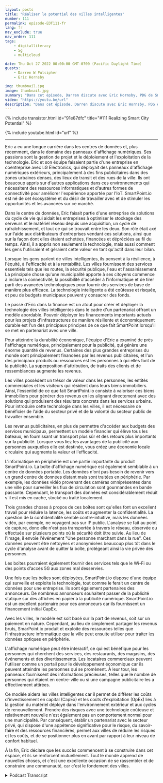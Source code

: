 ```yaml
---
layout: posts
title: "Réaliser le potentiel des villes intelligentes"
number: 111
permalink: episode-EDT111-fr
lang: fr
nav_exclude: true
nav_order: 111
tags:
    - digitalliteracy
    - 5g
    - multicloud

date: Thu Oct 27 2022 00:00:00 GMT-0700 (Pacific Daylight Time)
guests:
    - Darren W Pulsipher
    - Eric Hornsby

img: thumbnail.jpg
image: thumbnail.jpg
summary: "Dans cet épisode, Darren discute avec Eric Hornsby, PDG de SmartPoint.io, à propos de la technologie pour réaliser le potentiel des villes intelligentes."
video: "https://youtu.be/url"
description: "Dans cet épisode, Darren discute avec Eric Hornsby, PDG de SmartPoint.io, à propos de la technologie pour réaliser le potentiel des villes intelligentes."
---
```


<div>
{% include transistor.html id="91e87dfc" title="#111 Realizing Smart City Potential" %}

{% include youtube.html id="url" %}
</div>

---

Eric a eu une longue carrière dans les centres de données et, plus récemment, dans le domaine des panneaux d'affichage numériques. Ses passions sont la gestion de projet et le déploiement et l'exploitation de la technologie. Eric et son équipe faisaient partie d'une entreprise en coentreprise avec LG Electronics, qui déployait des panneaux d'affichage numériques extérieurs, principalement à des fins publicitaires dans des zones urbaines denses, des lieux de transit et des rues de la ville. Ils ont beaucoup appris sur d'autres applications dans ces environnements qui nécessitent des ressources informatiques et d'autres formes de connectivité pour améliorer l'expérience apportée par l'IoT. SmartPoint.io est né de cet écosystème et du désir de travailler avec et de stimuler les opportunités et les avancées sur ce marché.

Dans le centre de données, Eric faisait partie d'une entreprise de solutions du cycle de vie qui aidait les entreprises à optimiser le stockage des serveurs et le matériel réseau depuis une acquisition, un cycle de rafraîchissement, et tout ce qui se trouvait entre les deux. Son rôle était axé sur l'aide aux distributeurs d'entreprises vendant ces solutions, ainsi que sur la façon dont elles étaient achetées, financées et dépréciées au fil du temps. Ainsi, il a appris non seulement la technologie, mais aussi comment les gens l'utilisaient et géraient cette valeur en tant qu'actif dans leur bilan.

Lorsque les gens parlent de villes intelligentes, ils pensent à la résilience, à l'équité, à l'efficacité et à la rentabilité. Les villes fournissent des services essentiels tels que les routes, la sécurité publique, l'eau et l'assainissement. La principale chose qu'une municipalité apporte à ses citoyens commence à inclure la connectivité, la possibilité d'accéder à l'informatique et de tirer parti des avancées technologiques pour fournir des services de base de manière plus efficace. La technologie intelligente a été coûteuse et risquée, et peu de budgets municipaux peuvent y consacrer des fonds.

Le passé d'Eric dans la finance est un atout pour créer et déployer la technologie des villes intelligentes dans le cadre d'un partenariat offrant un modèle abordable. Pouvoir déployer les financements importants actuels pour les projets d'infrastructures de manière résiliente et économiquement durable est l'un des principaux principes de ce que fait SmartPoint lorsqu'il se met en partenariat avec une ville.

Pour atteindre la durabilité économique, l'équipe d'Eric a examiné de près l'affichage numérique, principalement pour la publicité, qui génère une énorme quantité de revenus. Certaines des plus grandes entreprises du monde sont principalement financées par les revenus publicitaires, et l'un des principaux produits ou ressources est les personnes à qui elles font de la publicité. La superposition d'attribution, de traits des clients et de ressemblances augmente les revenus.

Les villes possèdent un trésor de valeur dans les personnes, les entités commerciales et les visiteurs qui résident dans leurs biens immobiliers. Ainsi, l'essentiel de ce que fait SmartPoint.io consiste à valoriser ces biens immobiliers pour générer des revenus en les alignant directement avec des solutions qui produisent des résultats concrets dans les services urbains. Pour introduire cette technologie dans les villes, il est nécessaire de bénéficier de l'aide du secteur privé et de la volonté du secteur public de travailler ensemble.

Les revenus publicitaires, en plus de permettre d'accéder aux budgets des services municipaux, permettent un modèle financier qui élève tous les bateaux, en fournissant un transport plus sûr et des retours plus importants sur la publicité. Lorsque vous liez les avantages de la publicité aux personnes auxquelles elle est destinée, vous créez une économie locale circulaire qui augmente la valeur et l'efficacité.

L'informatique en périphérie est une partie importante du produit SmartPoint.io. La boîte d'affichage numérique est également semblable à un centre de données portable. Les données n'ont pas besoin de revenir vers un grand centre de données distant mais sont traitées en périphérie. Par exemple, les données vidéo provenant des caméras omniprésentes dans une ville pour surveiller les flux de circulation sont gourmandes en bande passante. Cependant, le transport des données est considérablement réduit s'il est mis en cache, stocké ou traité localement.

Trois grandes choses à propos de ces boîtes sont qu'elles font un excellent travail pour réduire la latence, les coûts et augmenter la confidentialité. La question de la confidentialité semble contre-intuitive, mais les données vidéo, par exemple, ne voyagent pas sur IP public. L'analyse se fait au point de capture, donc elle n'est pas transportée à travers le réseau, observée ou effectuée sur plusieurs points où la sécurité doit être suivie. Au lieu de l'image, il envoie l'événement "Une personne marchant dans la rue". Ces données peuvent être nettoyées et anonymisées beaucoup plus tôt dans le cycle d'analyse avant de quitter la boîte, protégeant ainsi la vie privée des personnes.

Les boîtes pourraient également fournir des services tels que le Wi-Fi ou des points d'accès 5G aux zones mal desservies.

Une fois que les boîtes sont déployées, SmartPoint.io dispose d'une équipe qui surveille et exploite la technologie, tout comme le ferait un centre de données pour une entreprise. Ils sont également partenaires des annonceurs. De nombreux annonceurs souhaitent passer de la publicité statique sur des affiches en papier à la publicité numérique. SmartPoint.io est un excellent partenaire pour ces annonceurs car ils fournissent un financement initial CapEx.

Avec les villes, le modèle est soit basé sur la part de revenus, soit sur un paiement en nature. Cependant, au lieu de simplement partager les revenus bruts, SmarPoint.io produit et exploite des ressources telles que l'infrastructure informatique que la ville peut ensuite utiliser pour traiter les données optiques en périphérie.

L'affichage numérique peut être interactif, ce qui est bénéfique pour les personnes qui cherchent des services, des restaurants, des magasins, des événements et des divertissements. Les locataires commerciaux peuvent l'utiliser comme un portail pour le développement économique car ils peuvent atteindre les personnes qui se promènent. À leur tour, les panneaux fournissent des informations précieuses, telles que le nombre de personnes qui étaient en centre-ville ou si une campagne publicitaire les a effectivement attirées.

Ce modèle aidera les villes intelligentes car il permet de différer les coûts d'investissement en capital (CapEx) et les coûts d'exploitation (OpEx) liés à la gestion du matériel déployé dans l'environnement extérieur et aux cycles de renouvellement. Prendre des risques avec une technologie coûteuse et relativement nouvelle n'est également pas un comportement normal pour une municipalité. Par conséquent, établir un partenariat avec le secteur privé, qui dispose d'une appétence significative pour le risque, du savoir-faire et des ressources financières, permet aux villes de réduire les risques et les coûts, et de se positionner plus en avant par rapport à leur niveau de confort habituel.

À la fin, Eric déclare que les succès commencent à se construire dans cet espace, et ils se renforcent mutuellement. Tout le monde apprend de nouvelles choses, et c'est une excellente occasion de se rassembler et de construire une communauté, car c'est le fondement des villes.



<details>
<summary> Podcast Transcript </summary>

<p></p>

</details>
